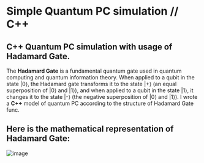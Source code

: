 # Simple Quantum PC simulation // C++
## C++ Quantum PC simulation with usage of Hadamard Gate.

The **Hadamard Gate** is a fundamental quantum gate used in quantum computing and quantum information theory.
When applied to a qubit in the state |0⟩, the Hadamard gate transforms it to the state |+⟩ (an equal superposition of |0⟩ and |1⟩), and when applied to a qubit in the state |1⟩, it changes it to the state |-⟩ (the negative superposition of |0⟩ and |1⟩). I wrote a **C++** model of quantum PC according to the structure of Hadamard Gate func.

## Here is the mathematical representation of Hadamard Gate: 

![image](https://github.com/oxykl1k/Simple-Quantum-PC-simulation-C-/assets/133672402/ed9a4311-316e-40d1-aadd-2047f434a019)
